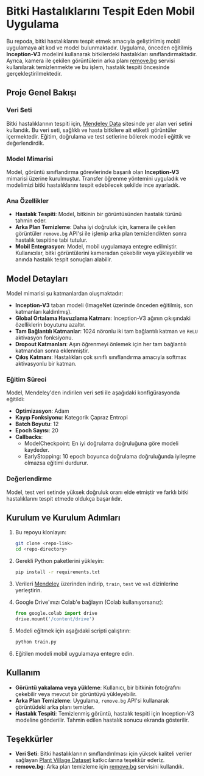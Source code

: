 # Bitki Hastalıklarını Tespit Eden Mobil Uygulama

Bu repoda, bitki hastalıklarını tespit etmek amacıyla geliştirilmiş mobil uygulamaya ait kod ve model bulunmaktadır. Uygulama, önceden eğitilmiş **Inception-V3** modelini kullanarak bitkilerdeki hastalıkları sınıflandırmaktadır. Ayrıca, kamera ile çekilen görüntülerin arka planı [remove.bg](https://www.remove.bg) servisi kullanılarak temizlenmekte ve bu işlem, hastalık tespiti öncesinde gerçekleştirilmektedir.

## Proje Genel Bakışı

### Veri Seti
Bitki hastalıklarının tespiti için, [Mendeley Data](https://data.mendeley.com/datasets/g7fpgj57wc/2) sitesinde yer alan veri setini kullandık. Bu veri seti, sağlıklı ve hasta bitkilere ait etiketli görüntüler içermektedir. Eğitim, doğrulama ve test setlerine bölerek modeli eğittik ve değerlendirdik.

### Model Mimarisi
Model, görüntü sınıflandırma görevlerinde başarılı olan **Inception-V3** mimarisi üzerine kurulmuştur. Transfer öğrenme yöntemini uyguladık ve modelimizi bitki hastalıklarını tespit edebilecek şekilde ince ayarladık.

### Ana Özellikler
- **Hastalık Tespiti**: Model, bitkinin bir görüntüsünden hastalık türünü tahmin eder.
- **Arka Plan Temizleme**: Daha iyi doğruluk için, kamera ile çekilen görüntüler `remove.bg` API'si ile işlenip arka plan temizlendikten sonra hastalık tespitine tabi tutulur.
- **Mobil Entegrasyon**: Model, mobil uygulamaya entegre edilmiştir. Kullanıcılar, bitki görüntülerini kameradan çekebilir veya yükleyebilir ve anında hastalık tespit sonuçları alabilir.

## Model Detayları

Model mimarisi şu katmanlardan oluşmaktadır:

- **Inception-V3** taban modeli (ImageNet üzerinde önceden eğitilmiş, son katmanları kaldırılmış).
- **Global Ortalama Havuzlama Katmanı**: Inception-V3 ağının çıkışındaki özelliklerin boyutunu azaltır.
- **Tam Bağlantılı Katmanlar**: 1024 nöronlu iki tam bağlantılı katman ve `ReLU` aktivasyon fonksiyonu.
- **Dropout Katmanları**: Aşırı öğrenmeyi önlemek için her tam bağlantılı katmandan sonra eklenmiştir.
- **Çıkış Katmanı**: Hastalıkları çok sınıflı sınıflandırma amacıyla softmax aktivasyonlu bir katman.

### Eğitim Süreci

Model, Mendeley'den indirilen veri seti ile aşağıdaki konfigürasyonda eğitildi:

- **Optimizasyon**: Adam
- **Kayıp Fonksiyonu**: Kategorik Çapraz Entropi
- **Batch Boyutu**: 12
- **Epoch Sayısı**: 20
- **Callbacks**: 
  - ModelCheckpoint: En iyi doğrulama doğruluğuna göre modeli kaydeder.
  - EarlyStopping: 10 epoch boyunca doğrulama doğruluğunda iyileşme olmazsa eğitimi durdurur.

### Değerlendirme

Model, test veri setinde yüksek doğruluk oranı elde etmiştir ve farklı bitki hastalıklarını tespit etmede oldukça başarılıdır.

## Kurulum ve Kurulum Adımları

1. Bu repoyu klonlayın:
    ```bash
    git clone <repo-link>
    cd <repo-directory>
    ```

2. Gerekli Python paketlerini yükleyin:
    ```bash
    pip install -r requirements.txt
    ```

3. Verileri [Mendeley](https://data.mendeley.com/datasets/g7fpgj57wc/2) üzerinden indirip, `train`, `test` ve `val` dizinlerine yerleştirin.

4. Google Drive'ınızı Colab'e bağlayın (Colab kullanıyorsanız):
    ```python
    from google.colab import drive
    drive.mount('/content/drive')
    ```

5. Modeli eğitmek için aşağıdaki scripti çalıştırın:
    ```bash
    python train.py
    ```

6. Eğitilen modeli mobil uygulamaya entegre edin.

## Kullanım

- **Görüntü yakalama veya yükleme**: Kullanıcı, bir bitkinin fotoğrafını çekebilir veya mevcut bir görüntüyü yükleyebilir.
- **Arka Plan Temizleme**: Uygulama, `remove.bg` API'si kullanarak görüntüdeki arka planı temizler.
- **Hastalık Tespiti**: Temizlenmiş görüntü, hastalık tespiti için Inception-V3 modeline gönderilir. Tahmin edilen hastalık sonucu ekranda gösterilir.

## Teşekkürler

- **Veri Seti**: Bitki hastalıklarının sınıflandırılması için yüksek kaliteli veriler sağlayan [Plant Village Dataset](https://data.mendeley.com/datasets/g7fpgj57wc/2) katkıcılarına teşekkür ederiz.
- **remove.bg**: Arka plan temizleme için [remove.bg](https://www.remove.bg) servisini kullandık.
